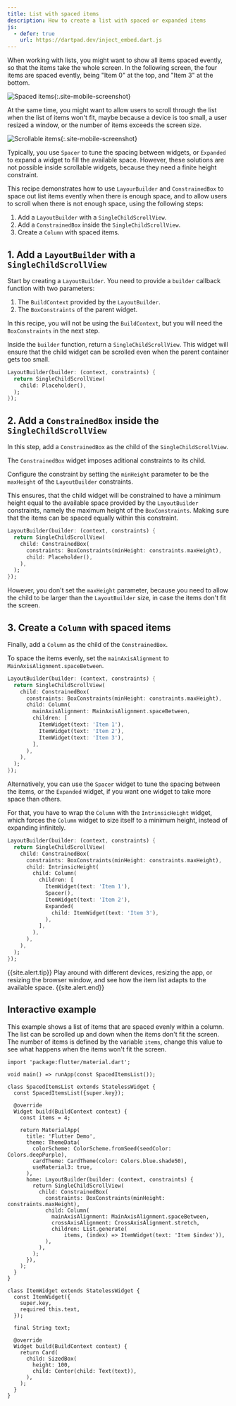 ```yaml
---
title: List with spaced items
description: How to create a list with spaced or expanded items 
js:
  - defer: true
    url: https://dartpad.dev/inject_embed.dart.js
---
```


<?code-excerpt path-base="cookbook/lists/spaced_items/"?>

When working with lists, you might want to show all
items spaced evently, so that the items take the whole screen.
In the following screen, the four items are spaced evently,
being "Item 0" at the top, and "Item 3" at the bottom.

![Spaced items]({{site.url}}/assets/images/docs/cookbook/spaced-items-1.png){:.site-mobile-screenshot}

At the same time, you might want to allow users
to scroll through the list when the list of items won't fit,
maybe because a device is too small, a user resized a window,
or the number of items exceeds the screen size.

![Scrollable items]({{site.url}}/assets/images/docs/cookbook/spaced-items-2.png){:.site-mobile-screenshot}

Typically, you use `Spacer` to tune the spacing between widgets,
or `Expanded` to expand a widget to fill the available space.
However, these solutions are not possible inside scrollable widgets,
because they need a finite height constraint.

This recipe demonstrates how to use `LayourBuilder` and `ConstrainedBox`
to space out list items evently when there is enough space, and to allow
users to scroll when there is not enough space,
using the following steps:

  1. Add a `LayoutBuilder` with a `SingleChildScrollView`.
  2. Add a `ConstrainedBox` inside the `SingleChildScrollView`.
  3. Create a `Column` with spaced items.

## 1. Add a `LayoutBuilder` with a `SingleChildScrollView`

Start by creating a `LayoutBuilder`. You need to provide
a `builder` callback function with two parameters:

  1. The `BuildContext` provided by the `LayoutBuilder`.
  2. The `BoxConstraints` of the parent widget.

In this recipe, you will not be using the `BuildContext`,
but you will need the `BoxConstraints` in the next step.

Inside the `builder` function, return a `SingleChildScrollView`.
This widget will ensure that the child widget can be scrolled
even when the parent container gets too small.

<?code-excerpt "lib/spaced_list.dart (builder)"?>
```dart
LayoutBuilder(builder: (context, constraints) {
  return SingleChildScrollView(
    child: Placeholder(),
  );
});
```

## 2. Add a `ConstrainedBox` inside the `SingleChildScrollView`

In this step, add a `ConstrainedBox`
as the child of the `SingleChildScrollView`.

The `ConstrainedBox` widget imposes aditional constraints to its child.

Configure the constraint by setting the `minHeight` parameter to be
the `maxHeight` of the `LayoutBuilder` constraints.

This ensures, that the child widget 
will be constrained to have a minimum height equal to the available
space provided by the `LayoutBuilder` constraints,
namely the maximum height of the `BoxConstraints`.
Making sure that the items can be spaced equally within this constraint.

<?code-excerpt "lib/spaced_list.dart (constrainedBox)"?>
```dart
LayoutBuilder(builder: (context, constraints) {
  return SingleChildScrollView(
    child: ConstrainedBox(
      constraints: BoxConstraints(minHeight: constraints.maxHeight),
      child: Placeholder(),
    ),
  );
});
```

However, you don't set the `maxHeight` parameter,
because you need to allow the child to be larger
than the `LayoutBuilder` size,
in case the items don't fit the screen.

## 3. Create a `Column` with spaced items

Finally, add a `Column` as the child of the `ConstrainedBox`.

To space the items evenly, 
set the `mainAxisAlignment` to `MainAxisAlignment.spaceBetween`.

<?code-excerpt "lib/spaced_list.dart (column)"?>
```dart
LayoutBuilder(builder: (context, constraints) {
  return SingleChildScrollView(
    child: ConstrainedBox(
      constraints: BoxConstraints(minHeight: constraints.maxHeight),
      child: Column(
        mainAxisAlignment: MainAxisAlignment.spaceBetween,
        children: [
          ItemWidget(text: 'Item 1'),
          ItemWidget(text: 'Item 2'),
          ItemWidget(text: 'Item 3'),
        ],
      ),
    ),
  );
});
```

Alternatively, you can use the `Spacer` widget 
to tune the spacing between the items,
or the `Expanded` widget, if you want one widget to take more space than others.

For that, you have to wrap the `Column` with the `IntrinsicHeight` widget,
which forces the `Column` widget to size itself to a minimum height,
instead of expanding infinitely.

<?code-excerpt "lib/spaced_list.dart (intrinsic)"?>
```dart
LayoutBuilder(builder: (context, constraints) {
  return SingleChildScrollView(
    child: ConstrainedBox(
      constraints: BoxConstraints(minHeight: constraints.maxHeight),
      child: IntrinsicHeight(
        child: Column(
          children: [
            ItemWidget(text: 'Item 1'),
            Spacer(),
            ItemWidget(text: 'Item 2'),
            Expanded(
              child: ItemWidget(text: 'Item 3'),
            ),
          ],
        ),
      ),
    ),
  );
});
```

{{site.alert.tip}}
  Play around with different devices, resizing the app,
  or resizing the browser window, and see how the item list adapts
  to the available space.
{{site.alert.end}}

## Interactive example

This example shows a list of items that are spaced evenly within a column.
The list can be scrolled up and down when the items don't fit the screen.
The number of items is defined by the variable `items`,
change this value to see what happens when the items won't fit the screen.

<?code-excerpt "lib/main.dart"?>
```run-dartpad:theme-light:mode-flutter:run-true:width-100%:height-600px:split-60:ga_id-interactive_example
import 'package:flutter/material.dart';

void main() => runApp(const SpacedItemsList());

class SpacedItemsList extends StatelessWidget {
  const SpacedItemsList({super.key});

  @override
  Widget build(BuildContext context) {
    const items = 4;

    return MaterialApp(
      title: 'Flutter Demo',
      theme: ThemeData(
        colorScheme: ColorScheme.fromSeed(seedColor: Colors.deepPurple),
        cardTheme: CardTheme(color: Colors.blue.shade50),
        useMaterial3: true,
      ),
      home: LayoutBuilder(builder: (context, constraints) {
        return SingleChildScrollView(
          child: ConstrainedBox(
            constraints: BoxConstraints(minHeight: constraints.maxHeight),
            child: Column(
              mainAxisAlignment: MainAxisAlignment.spaceBetween,
              crossAxisAlignment: CrossAxisAlignment.stretch,
              children: List.generate(
                  items, (index) => ItemWidget(text: 'Item $index')),
            ),
          ),
        );
      }),
    );
  }
}

class ItemWidget extends StatelessWidget {
  const ItemWidget({
    super.key,
    required this.text,
  });

  final String text;

  @override
  Widget build(BuildContext context) {
    return Card(
      child: SizedBox(
        height: 100,
        child: Center(child: Text(text)),
      ),
    );
  }
}
```


[`CustomScrollView`]: {{site.api}}/flutter/widgets/CustomScrollView-class.html
[`SliverAppBar`]: {{site.api}}/flutter/material/SliverAppBar-class.html
[`SliverChildBuilderDelegate`]: {{site.api}}/flutter/widgets/SliverChildBuilderDelegate-class.html
[`SliverChildDelegate`]: {{site.api}}/flutter/widgets/SliverChildDelegate-class.html
[`SliverGrid`]: {{site.api}}/flutter/widgets/SliverGrid-class.html
[`SliverList`]: {{site.api}}/flutter/widgets/SliverList-class.html
[various properties you can pass to the `SliverAppBar` widget]: {{site.api}}/flutter/material/SliverAppBar/SliverAppBar.html
